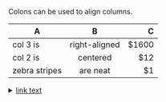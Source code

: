 Colons can be used to align columns.

| A             | B             | C     |
| ------------- |:-------------:| -----:|
| col 3 is      | right-aligned | $1600 |
| col 2 is      | centered      |   $12 |
| zebra stripes | are neat      |    $1 |
<details><summary><a href="https://hello.ca">link text</a></summary>

<details><summary><a href="https://hello.ca">link inner</a></summary>

<details><summary><a href="https://hello.ca">link inner twice</a></summary>

Works!

</details>

</details>

<details><summary><a href="https://hello.ca">link inner 2</a></summary>

<details><summary><a href="https://hello.ca">link inner twice 2</a></summary>

Works!

</details>

</details>

</details>
